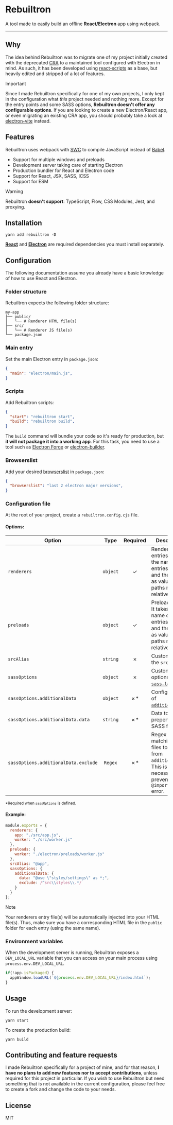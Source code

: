 # Rebuiltron

A tool made to easily build an offline **React/Electron** app using webpack.

---

## Why

The idea behind Rebuiltron was to migrate one of my project initially created with the deprecated [CRA](https://create-react-app.dev/) to a maintained tool configured with Electron in mind. As such, it has been developed using [react-scripts](https://github.com/facebook/create-react-app/tree/main/packages/react-scripts) as a base, but heavily edited and stripped of a lot of features.

> [!IMPORTANT]
> Since I made Rebuiltron specifically for one of my own projects, I only kept in the configuration what *this* project needed and nothing more. Except for the entry points and some SASS options, **Rebuiltron doesn't offer any configurable options**. If you are looking to create a new Electron/React app, or even migrating an existing CRA app, you should probably take a look at [electron-vite](https://electron-vite.org/) instead.


## Features

Rebuiltron uses webpack with [SWC](https://swc.rs/) to compile JavaScript instead of [Babel](https://babeljs.io/).

- Support for multiple windows and preloads
- Development server taking care of starting Electron
- Production bundler for React and Electron code
- Support for React, JSX, SASS, ICSS
- Support for ESM

> [!WARNING]
> Rebuiltron **doesn't support**: TypeScript, Flow, CSS Modules, Jest, and proxying.


## Installation

```shell
yarn add rebuiltron -D
```

[**React**](https://react.dev/) and [**Electron**](https://www.electronjs.org/) are required dependencies you must install separately.

## Configuration

The following documentation assume you already have a basic knowledge of how to use React and Electron.

### Folder structure

Rebuiltron expects the following folder structure:

```shell
my-app
├── public/
│   └── # Renderer HTML file(s)
├── src/
│   └── # Renderer JS file(s)
└── package.json
```

### Main entry
Set the main Electron entry in `package.json`:

```json
{
  "main": "electron/main.js",
}
```

### Scripts
Add Rebuiltron scripts:

```json
{
  "start": "rebuiltron start",
  "build": "rebuiltron build",
}
```

The `build` command will bundle your code so it's ready for production, but **it will not package it into a working app**. For this task, you need to use a tool such as [Electron Forge](https://www.electronforge.io/) or [electron-builder](https://www.electron.build/index.html).

### Browserslist

Add your desired [browserslist](https://github.com/browserslist/browserslist) in `package.json`:

```json
{
  "browserslist": "last 2 electron major versions",
}
```

### Configuration file

At the root of your project, create a `rebuiltron.config.cjs` file.

#### Options:

| Option | Type | Required | Description |
| --- | :---: | :---: | --- |
| `renderers` | `object` | ✓ | Renderer entries. It takes the name of the entries as keys and their paths as values. All paths must be relative. |
| `preloads` | `object` | ✓ | Preload entries. It takes the name of the entries as keys and their paths as values. All paths must be relative. |
| `srcAlias` | `string` | ✗ | Custom [alias](https://webpack.js.org/configuration/resolve/#resolvealias) to the `src` folder.
| `sassOptions` | `object` | ✗ | Custom SASS options for [`sass-loader`](https://github.com/webpack-contrib/sass-loader). |
| `sassOptions.additionalData` | `object` | ✗* | Configuration of [`additionalData`](https://webpack.js.org/loaders/sass-loader/#additionaldata). |
| `sassOptions.additionalData.data` | `string` | ✗* | Data to prepend to SASS files. |
| `sassOptions.additionalData.exclude` | `Regex` | ✗* | Regex matching the files to exclude from `additionalData`. This is necessary to prevent an `@import loop` error. |

<sup>*Required when `sassOptions` is defined.</sup>

#### Example:

```js
module.exports = {
  renderers: {
    app: "./src/app.js",
    worker: "./src/worker.js"
  },
  preloads: {
    worker: "./electron/preloads/worker.js"
  },
  srcAlias: "@app",
  sassOptions: {
    additionalData: {
      data: "@use \"styles/settings\" as *;",
      exclude: /^src\\styles\\.*/
    }
  }
};
```

> [!NOTE]
> Your renderers entry file(s) will be automatically injected into your HTML file(s). Thus, make sure you have a corresponding HTML file in the `public` folder for each entry (using the same name).

### Environment variables

When the development server is running, Rebuiltron exposes a `DEV_LOCAL_URL` variable that you can access on your main process using `process.env.DEV_LOCAL_URL`.

```js
if(!app.isPackaged) {
  appWindow.loadURL(`${process.env.DEV_LOCAL_URL}/index.html`);
}
```

## Usage

To run the development server:

```shell
yarn start
```

To create the production build:

```shell
yarn build
```

## Contributing and feature requests

I made Rebuiltron specifically for a project of mine, and for that reason, **I have no plans to add new features nor to accept contributions**, unless required for this project in particular. If you wish to use Rebuiltron but need something that is not available in the current configuration, please feel free to create a fork and change the code to your needs.

## License
MIT

